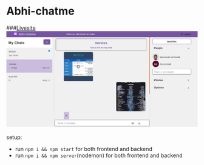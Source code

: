 # Abhi-chatme
###[Livesite](https://abhi-chatme.herokuapp.com/)
![Screenshot](image_prev.png)

setup:
- run `npm i && npm start`  for both frontend and backend
- run `npm i && npm server`(nodemon) for both frontend and backend
